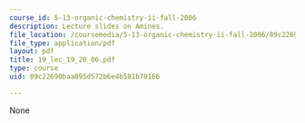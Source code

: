 ```yaml
---
course_id: 5-13-organic-chemistry-ii-fall-2006
description: Lecture slides on Amines.
file_location: /coursemedia/5-13-organic-chemistry-ii-fall-2006/89c22690baa095d572b6e4b581b70166_19_lec_19_20_06.pdf
file_type: application/pdf
layout: pdf
title: 19_lec_19_20_06.pdf
type: course
uid: 89c22690baa095d572b6e4b581b70166

---
```

None